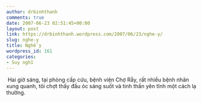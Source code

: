 ```yaml
---
author: drbinhthanh
comments: true
date: 2007-06-23 02:51:45+00:00
layout: post
link: https://drbinhthanh.wordpress.com/2007/06/23/nghe-y/
slug: nghe-y
title: Nghề y
wordpress_id: 161
categories:
- Suy nghĩ
---
```


 Hai giờ sáng, tại phòng cấp cứu, bệnh viện Chợ Rẫy, rất nhiều bệnh nhân xung quanh, tôi chợt thấy đầu óc sáng suốt và tinh thần yên tĩnh một cách lạ thường.
